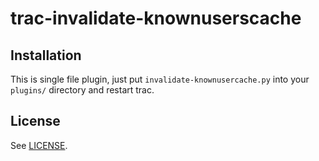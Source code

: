 # trac-invalidate-knownuserscache

## Installation

This is single file plugin, just put `invalidate-knownusercache.py` into your `plugins/` directory and restart trac.

## License

See [LICENSE](LICENSE).
